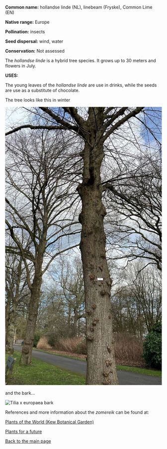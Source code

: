 __Common name:__ hollandse linde (NL), linebeam (Fryske), Common Lime (EN)

<!--more-->

**Native range:** Europe

**Pollination:** insects

**Seed dispersal:** wind, water

**Conservation:** Not assessed

The _hollandse linde_ is a hybrid tree species. It grows up to 30 meters and flowers in July.


__USES:__


The young leaves of the _hollandse linde_ are use in drinks, while the seeds are use as a substitute of chocolate.


The tree looks like this in winter

![Tilia x europaea](https://raw.githubusercontent.com/carolxgl/TreeLibrary/gh-pages/images/TilEur.jpeg)

and the bark...

![Tilia x europaea bark](https://raw.githubusercontent.com/carolxgl/TreeLibrary/gh-pages/images/Tileur_B.jpeg)

References and more information about the _zomereik_ can be found at:

[Plants of the World (Kew Botanical Garden)](https://powo.science.kew.org/taxon/urn:lsid:ipni.org:names:835306-1) 

[Plants for a future](https://pfaf.org/user/plant.aspx?latinname=Tilia+x+europaea)

[Back to the main page](https://carolxgl.github.io/TreeLibrary/)
